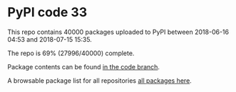 # PyPI code 33

This repo contains 40000 packages uploaded to PyPI between 
2018-06-16 04:53 and 2018-07-15 15:35.

The repo is 69% (27996/40000) complete.

Package contents can be found [in the code branch](https://github.com/pypi-data/pypi-mirror-33/tree/code/packages).

A browsable package list for all repositories [all packages here](https://pypi-data.github.io/website/repositories/pypi-mirror-33).


